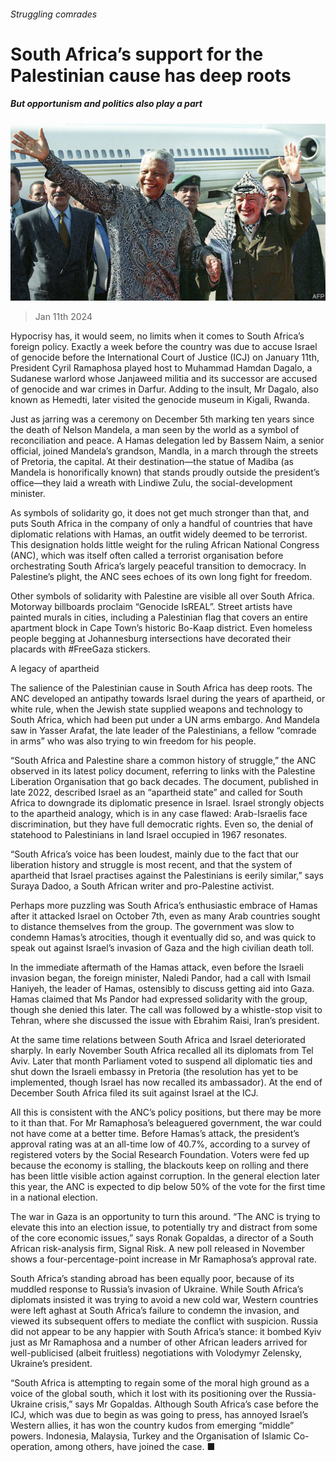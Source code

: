 ###### Struggling comrades

# South Africa’s support for the Palestinian cause has deep roots 

##### But opportunism and politics also play a part 

![image](images/20240113_MAP003.jpg) 

> Jan 11th 2024 

Hypocrisy has, it would seem, no limits when it comes to South Africa’s foreign policy. Exactly a week before the country was due to accuse Israel of genocide before the International Court of Justice (ICJ) on January 11th, President Cyril Ramaphosa played host to Muhammad Hamdan Dagalo, a Sudanese warlord whose Janjaweed militia and its successor are accused of genocide and war crimes in Darfur. Adding to the insult, Mr Dagalo, also known as Hemedti, later visited the genocide museum in Kigali, Rwanda.

Just as jarring was a ceremony on December 5th marking ten years since the death of Nelson Mandela, a man seen by the world as a symbol of reconciliation and peace. A Hamas delegation led by Bassem Naim, a senior official, joined Mandela’s grandson, Mandla, in a march through the streets of Pretoria, the capital. At their destination—the statue of Madiba (as Mandela is honorifically known) that stands proudly outside the president’s office—they laid a wreath with Lindiwe Zulu, the social-development minister.

As symbols of solidarity go, it does not get much stronger than that, and puts South Africa in the company of only a handful of countries that have diplomatic relations with Hamas, an outfit widely deemed to be terrorist. This designation holds little weight for the ruling African National Congress (ANC), which was itself often called a terrorist organisation before orchestrating South Africa’s largely peaceful transition to democracy. In Palestine’s plight, the ANC sees echoes of its own long fight for freedom.


Other symbols of solidarity with Palestine are visible all over South Africa. Motorway billboards proclaim “Genocide IsREAL”. Street artists have painted murals in cities, including a Palestinian flag that covers an entire apartment block in Cape Town’s historic Bo-Kaap district. Even homeless people begging at Johannesburg intersections have decorated their placards with #FreeGaza stickers.

A legacy of apartheid

The salience of the Palestinian cause in South Africa has deep roots. The ANC developed an antipathy towards Israel during the years of apartheid, or white rule, when the Jewish state supplied weapons and technology to South Africa, which had been put under a UN arms embargo. And Mandela saw in Yasser Arafat, the late leader of the Palestinians, a fellow “comrade in arms” who was also trying to win freedom for his people. 

“South Africa and Palestine share a common history of struggle,” the ANC observed in its latest policy document, referring to links with the Palestine Liberation Organisation that go back decades. The document, published in late 2022, described Israel as an “apartheid state” and called for South Africa to downgrade its diplomatic presence in Israel. Israel strongly objects to the apartheid analogy, which is in any case flawed: Arab-Israelis face discrimination, but they have full democratic rights. Even so, the denial of statehood to Palestinians in land Israel occupied in 1967 resonates. 

“South Africa’s voice has been loudest, mainly due to the fact that our liberation history and struggle is most recent, and that the system of apartheid that Israel practises against the Palestinians is eerily similar,” says Suraya Dadoo, a South African writer and pro-Palestine activist.

Perhaps more puzzling was South Africa’s enthusiastic embrace of Hamas after it attacked Israel on October 7th, even as many Arab countries sought to distance themselves from the group. The government was slow to condemn Hamas’s atrocities, though it eventually did so, and was quick to speak out against Israel’s invasion of Gaza and the high civilian death toll. 

In the immediate aftermath of the Hamas attack, even before the Israeli invasion began, the foreign minister, Naledi Pandor, had a call with Ismail Haniyeh, the leader of Hamas, ostensibly to discuss getting aid into Gaza. Hamas claimed that Ms Pandor had expressed solidarity with the group, though she denied this later. The call was followed by a whistle-stop visit to Tehran, where she discussed the issue with Ebrahim Raisi, Iran’s president.

At the same time relations between South Africa and Israel deteriorated sharply. In early November South Africa recalled all its diplomats from Tel Aviv. Later that month Parliament voted to suspend all diplomatic ties and shut down the Israeli embassy in Pretoria (the resolution has yet to be implemented, though Israel has now recalled its ambassador). At the end of December South Africa filed its suit against Israel at the ICJ.

All this is consistent with the ANC’s policy positions, but there may be more to it than that. For Mr Ramaphosa’s beleaguered government, the war could not have come at a better time. Before Hamas’s attack, the president’s approval rating was at an all-time low of 40.7%, according to a survey of registered voters by the Social Research Foundation. Voters were fed up because the economy is stalling, the blackouts keep on rolling and there has been little visible action against corruption. In the general election later this year, the ANC is expected to dip below 50% of the vote for the first time in a national election.

The war in Gaza is an opportunity to turn this around. “The ANC is trying to elevate this into an election issue, to potentially try and distract from some of the core economic issues,” says Ronak Gopaldas, a director of a South African risk-analysis firm, Signal Risk. A new poll released in November shows a four-percentage-point increase in Mr Ramaphosa’s approval rate.

South Africa’s standing abroad has been equally poor, because of its muddled response to Russia’s invasion of Ukraine. While South Africa’s diplomats insisted it was trying to avoid a new cold war, Western countries were left aghast at South Africa’s failure to condemn the invasion, and viewed its subsequent offers to mediate the conflict with suspicion. Russia did not appear to be any happier with South Africa’s stance: it bombed Kyiv just as Mr Ramaphosa and a number of other African leaders arrived for well-publicised (albeit fruitless) negotiations with Volodymyr Zelensky, Ukraine’s president.

“South Africa is attempting to regain some of the moral high ground as a voice of the global south, which it lost with its positioning over the Russia-Ukraine crisis,” says Mr Gopaldas. Although South Africa’s case before the ICJ, which was due to begin as  was going to press, has annoyed Israel’s Western allies, it has won the country kudos from emerging “middle” powers. Indonesia, Malaysia, Turkey and the Organisation of Islamic Co-operation, among others, have joined the case. ■

